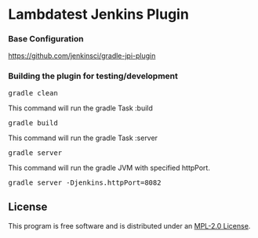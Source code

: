 # Lambdatest Jenkins Plugin

### Base Configuration
https://github.com/jenkinsci/gradle-jpi-plugin

### Building the plugin for testing/development

<pre>gradle clean</pre>

This command will run the gradle Task :build
<pre>gradle build</pre>

This command will run the gradle Task :server
<pre>gradle server</pre>

This command will run the gradle JVM with specified httpPort.
<pre>gradle server -Djenkins.httpPort=8082</pre>

## License

This program is free software and is distributed under an [MPL-2.0 License](LICENSE).
